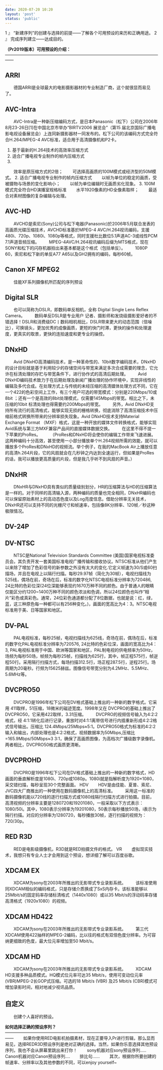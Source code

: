 ```yaml
---
date: 2020-07-20 10:20
layout: 'post'
status: 'public'
---
```


1 』 “新建序列”的创建与选择的前提——了解各个可用预设的来历和正确用途。
2 』 完成序列建立——达成目的。

**（Pr2019版本）可用预设的介绍：**
——————————————————————————————————————
## ARRI
&emsp;&emsp;德国ARRI是全球最大的电影摄影器材的专业制造厂商，这个就很显而易见了。
## AVC-Intra
&emsp;&emsp;AVC-Intra是一种新压缩编码方式，是日本Panasonic（松下）公司在2006年8月23-26日[1]在中国北京市举办“BIRTV2006 展览会”（第15 届北京国际广播电影电视设备展览会）上连同新摄影器材一同发布的。松下公司的该编码方式完全符合H.264/MPEG-4 AVC标准，适合用于高清摄像机和P2卡。
1. 基于最新的H.264技术的高效率压缩方式
2. 适合广播电视专业制作的帧内压缩方式
3. 
&emsp;&emsp;效率是原压缩方式的2倍；
&emsp;&emsp;可选择高画质的100M模式或经济型的50M模式。
2. 适合广播电视专业制作的帧内压缩方式
&emsp;&emsp;以帧为单位的稳定的画质，受被摄物与场景的变化影响小；
&emsp;&emsp;以帧为单位编辑时无画质劣化现象。
3. 100M模式完全符合HD演播室规格标准
&emsp;&emsp;水平1920像素的HD全像素取样；
&emsp;&emsp;最适合对素材图像的复杂编辑与处理。
## AVC-HD
&emsp;&emsp;AVCHD是索尼(Sony)公司与松下电器(Panasonic)於2006年5月联合发表的高画质光碟压缩技术，AVCHD标准基於MPEG-4 AVC/H.264视讯编码，支援480i、720p、1080i、1080p等格式，同时支援杜比数位5.1声道AC-3或线性PCM 7.1声道音频压缩。
&emsp;&emsp;MPEG-4AVC/H.264视讯编码后缀为MTS格式，现在SONY和松下的闪存机器拍出来基本都是这个格式（包括单反）。
&emsp;&emsp;1080P 60，索尼和松下新的单反A77 A65以及GH2拥有的编码，每秒60帧。
## Canon XF MPEG2
&emsp;&emsp;佳能XF系列摄像机所匹配的序列预设
## Digital SLR
&emsp;&emsp;也可以简称为DSLR，即数码单反相机，全称 Digital Single Lens Reflex Camera。
&emsp;&emsp;数码单反DSLR是专业用户 记者、摄影师和发烧级摄影爱好者的不错选择！DSLR和消费级DC丨数码相机相比，DSLR带来更大的动态范围（信噪比），可换镜头，更加优秀的成像画质，更短的快门时滞，更快的操作和处理速度，更真实的取景，更快的连拍速度和更专业的操控。
## DNxHD
&emsp;&emsp;Avid DNxHD高清编码技术，是一种革命性的、10bit数字编码技术，DNxHD的设计目标就是基于利用较少的存储空间与带宽来满足多次合成需要的理念，它允许在标清处理的存贮与带宽条件下，进行协作式的高清后期处理。
&emsp;&emsp;Avid DNxHD编码技术致力于在后期处理及新闻广播处理的协作环境中，实现非线性的编辑及多代合成。在处理方式上与传统的未经压缩的高清媒体处理方式不同，它在一个422的色彩空间上工作，有三个用户可选的带宽模式：分别是220Mbps/10或8bit ；还有一个是高效的8bit处理模式，仅需要145Mbps的带宽。相比之下，未压缩的10bit 标清处理也得需要约200Mbps的带宽。
&emsp;&emsp;另外，Avid DNxHD支持所有流行的高清格式，能够实现无损的栅格转换，彻底消除了高清压缩技术中压缩前格式转换所带来的分辨率损失现象。Avid DNxHD技术支持Material Exchange Format （MXF）格式，这是一种开放的媒体文件转换格式，能够实现Avid系统与第三方MXF兼容产品间的直接媒体数据交换。
&emsp;&emsp;在这里不得不提一下苹果的ProRes。
&emsp;&emsp;（ProRes和DNxHD将会使你的编辑工作带来飞速进展。这两种编码十分高效，甚至使用一小部分播放单个H.264视频所需的效能，就可以播放多个ProRes和DNxHD的视频流。举个例子，在我的MacBook Air上播放任意的高清h.264片段，它的风扇就会在几秒钟之内达到全速运行，但如果是ProRes的话，我可以播放更高质量的片段，但是我几乎听不到风扇的声音。）
## DNxHR
&emsp;&emsp;DNxHR与DNxHD具有类似的质量级别划分，HR的压缩算法与HD的压缩算法是一样的。对于同样的高清输入源，两种编码的质量也完全相同，DNxHR编码也可以保留原始素材上的高动态色度以及Log亮度信息。借助分辨率无关技术，DNxHR还可以支持不同的光栅尺寸和帧速率，包括像8K分辨率、120帧／秒这种极限情况。
## DV-24P
## DV-NTSC
&emsp;&emsp;NTSC是National Television Standards Committee (美国)国家电视标准委员会。其负责开发一套美国标准电视广播传输和接收协议。NTSC标准从他们产生以来除了增加了色彩信号的新参数之外没有太大的变化.它定义帧速为30/S或60扫描场，并且在电视上以隔行扫描。每秒29.97帧（简化为30帧），电视扫描线为525线，偶场在前，奇场在后，标准的数字化NTSC电视标准分辨率为720486, 24比特的色彩位深(24位深能够表现约1670万种不同的颜色。由于普通人的眼睛仅能区分约1200~1400万种不同的颜色浓淡和色调，所以24位颜色也叫作“相片”彩色或真彩色。通常，24位彩色通道都分配了8位数据，也就是说：红，绿，蓝，这三种原色每一种都可以有256种变化。)，画面的宽高比为4：3。NTSC电视标准用于美、日等国家和地区。
## DV-PAL
&emsp;&emsp;PAL电视标准，每秒25帧，电视扫描线为625线，奇场在前，偶场在后，标准的数字化PAL电视标准分辨率为720576, 24比特的色彩位深，画面的宽高比为4：3, PAL电视标准用于中国、欧洲等国家和地区，PAL制电视的供电频率为50Hz，场频为每秒50场，帧频为每秒25帧，扫描线为625行，其中，帧正程575行，帧逆程50行。采用隔行扫描方式，每场扫描312.5行，场正程287.5行，逆程25行。场周期为20毫秒。行频为15625赫兹。图像信号带宽分别为4.2MHz、5.5MHz、5.6MHz等。
## DVCPRO50
&emsp;&emsp;DVCPRO是1996年松下公司在DV格式基础上推出的一种新的数字格式。它采用 411取样，51压缩，18微米的磁迹宽度。1998年又在 DVCPRO的基础上推出了DVCPRO50，它采用422取样，3.31压缩。
&emsp;&emsp;DVCPRO的视频信号输入为4∶2∶2格式，经 4∶1∶1转化后进行记录，重放时对4∶1∶1离带信号进行内插重新形成4∶2∶2格式信号输出。压缩比 124.4Mbps/25Mbps≈5∶1。DVCPRO50格式为标准的4∶2∶2输入和输出，内部处理也是4∶2∶2格式，视频数据率为50Mbps,压缩比=165.9Mbps/50Mbps≈3 3∶1，确保了高画质图像，为高档次广播级数字录像机。两者相比，DVCPRO50格式画质更清晰。
## DVCPROHD
&emsp;&emsp;DVCPRO是1996年松下公司在DV格式基础上推出的一种新的数字格式，HD画面的垂直解析度是1080i、720p或1080p。1080i就是指解析度为1920×1080，采交错扫描，每秒呈现30个完整画面。
 HDV
&emsp;&emsp;HDV是由佳能、夏普、索尼、JVC四大厂商推出的一种使用在数码摄像机上的高清标准。
&emsp;&emsp;采用这一标准的数码摄像机能以720线的逐行扫描方式或1080线隔行扫描方式进行拍摄。目前，高清视频的分辨率主要是1280720和19201080，一般采取以下方式表示：1080/50i。其中，1080表示分辨率为19201080，50表示每秒播放50场，i表示为隔行扫描。对应的分辨率为1280720，每秒播放30帧，逐行扫描的视频为：720/30p。
## RED R3D
&emsp;&emsp;RED是电影级摄像机，R3D就是RED拍摄文件的格式。
 VR
&emsp;&emsp;虚拟现实技术，我想只有专业人士才会用到这个预设，想详细了解可以百度谷歌。
## XDCAM EX
&emsp;&emsp;XDCAM为sony在2003年所推出的无影带式专业录影系统。
&emsp;&emsp;该标准使用同XDCAM相似的编码格式，只是存储介质换成了SxS内存卡。该标准能够以25Mbit/s的固定码率存储标清格式（1440x1080）或以35 Mbit/s的浮动码率存储高清格式（1920x1080）的视频。
## XDCAM HD422
&emsp;&emsp;XDCAM为sony在2003年所推出的无影带式专业录影系统。
&emsp;&emsp;第三代XDCAM使用422抽样的MPEG-2编码，比以往的格式有双倍色度分辨率。为可容纳更细致的色度，最大位元率增加至50 Mbit/s。
## XDCAM HD
&emsp;&emsp;XDCAM为sony在2003年所推出的无影带式专业录影系统。
&emsp;&emsp;XDCAM HD支援多种品质模式。HQ模式位元率可达35 Mbit/s，使用可变动位元率 (VBR)MPEG-2长GOP式压缩。可选的18 Mbit/s (VBR) 及25 Mbit/s (CBR)模式可增加录影时间，相对地减少视讯品质。
## 自定义
&emsp;&emsp;创建个人喜好的预设。

**如何选择正确的预设序列？**
——————————————————————————————————————
&emsp;&emsp;如果你使用RED电影机拍摄素材，现在正要导入Pr进行剪辑，那么显而易见，选择REDR3D预设序列是绝对正确的选择。当然，如果你乐意选择其他预设序列，我也不会从屏幕里跳出来打你！
&emsp;&emsp;sony机器对应sony预设序列.....
&emsp;&emsp;Canon机器对应Canon预设序列....
&emsp;&emsp;排比句......
&emsp;&emsp;其次，根据你所要创建的帧速率、分辨率以及其他参数的不同，可以enjoy yourself~